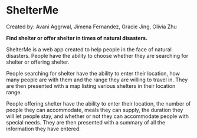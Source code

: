 # ShelterMe
Created by: Avani Aggrwal, Jimena Fernandez, Gracie Jing, Olivia Zhu

**Find shelter or offer shelter in times of natural disasters.**

ShelterMe is a web app created to help people in the face of natural disasters. People have the ability to choose whether they are searching for shelter or offering shelter. 

People searching for shelter have the ability to enter their location, how many people are with them and the range they are willing to travel in. They are then presented with a map listing various shelters in their location range.

People offering shelter have the ability to enter their location, the number of people they can accommodate, meals they can supply, the duration they will let people stay, and whether or not they can accommodate people with special needs. They are then presented with a summary of all the information they have entered. 
